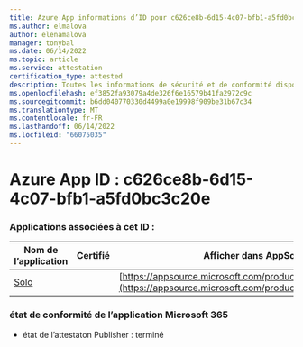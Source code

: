 ```yaml
---
title: Azure App informations d’ID pour c626ce8b-6d15-4c07-bfb1-a5fd0bc3c20e
ms.author: elmalova
author: elenamalova
manager: tonybal
ms.date: 06/14/2022
ms.topic: article
ms.service: attestation
certification_type: attested
description: Toutes les informations de sécurité et de conformité disponibles pour c626ce8b-6d15-4c07-bfb1-a5fd0bc3c20e.
ms.openlocfilehash: ef3852fa93079a4de326f6e16579b41fa2972c9c
ms.sourcegitcommit: b6dd040770330d4499a0e19998f909be31b67c34
ms.translationtype: MT
ms.contentlocale: fr-FR
ms.lasthandoff: 06/14/2022
ms.locfileid: "66075035"
---
```

# <a name="azure-app-id-c626ce8b-6d15-4c07-bfb1-a5fd0bc3c20e"></a>Azure App ID : c626ce8b-6d15-4c07-bfb1-a5fd0bc3c20e


### <a name="apps-associated-with-this-id"></a>Applications associées à cet ID :
| **Nom de l’application** | **Certifié** | **Afficher dans AppSource** |
|--------------|---------------|-----------------------|
| [Solo](../forward/WA200003826.md) |  | [https://appsource.microsoft.com/product/office/WA200003826](https://appsource.microsoft.com/product/office/WA200003826) |

### <a name="microsoft-365-app-compliance-status"></a>état de conformité de l’application Microsoft 365
- état de l’attestaton Publisher : terminé
